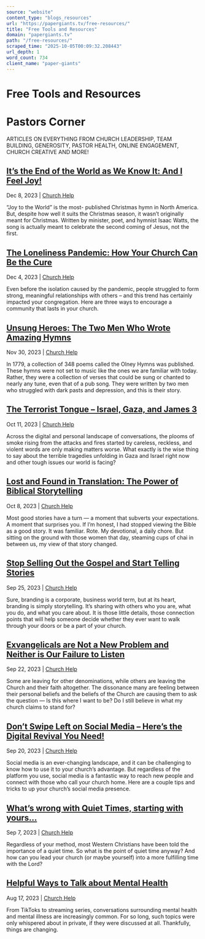 ```yaml
---
source: "website"
content_type: "blogs_resources"
url: "https://papergiants.tv/free-resources/"
title: "Free Tools and Resources"
domain: "papergiants.tv"
path: "/free-resources/"
scraped_time: "2025-10-05T00:09:32.208443"
url_depth: 1
word_count: 734
client_name: "paper-giants"
---
```


# Free Tools and Resources

# Pastors Corner

ARTICLES ON EVERYTHING FROM CHURCH LEADERSHIP, TEAM BUILDING, GENEROSITY, PASTOR HEALTH, ONLINE ENGAGEMENT, CHURCH CREATIVE AND MORE!

## [It’s the End of the World as We Know It: And I Feel Joy!](https://papergiants.tv/its-the-end-of-the-world-as-we-know-it-and-i-feel-joy/)

Dec 8, 2023 | [Church Help](https://papergiants.tv/category/church-help/)

“Joy to the World” is the most- published Christmas hymn in North America. But, despite how well it suits the Christmas season, it wasn’t originally meant for Christmas. Written by minister, poet, and hymnist Isaac Watts, the song is actually meant to celebrate the second coming of Jesus, not the first.

## [The Loneliness Pandemic: How Your Church Can Be the Cure](https://papergiants.tv/the-loneliness-pandemic-how-your-church-can-be-the-cure/)

Dec 4, 2023 | [Church Help](https://papergiants.tv/category/church-help/)

Even before the isolation caused by the pandemic, people struggled to form strong, meaningful relationships with others – and this trend has certainly impacted your congregation. Here are three ways to encourage a community that lasts in your church.

## [Unsung Heroes: The Two Men Who Wrote Amazing Hymns](https://papergiants.tv/unsung-heroes-the-two-men-who-wrote-amazing-hymns/)

Nov 30, 2023 | [Church Help](https://papergiants.tv/category/church-help/)

In 1779, a collection of 348 poems called the Olney Hymns was published. These hymns were not set to music like the ones we are familiar with today. Rather, they were a collection of verses that could be sung or chanted to nearly any tune, even that of a pub song. They were written by two men who struggled with dark pasts and depression, and this is their story.

## [The Terrorist Tongue – Israel, Gaza, and James 3](https://papergiants.tv/the-terrorist-tongue-israel-gaza-and-james-3/)

Oct 11, 2023 | [Church Help](https://papergiants.tv/category/church-help/)

Across the digital and personal landscape of conversations, the plooms of smoke rising from the attacks and fires started by careless, reckless, and violent words are only making matters worse. What exactly is the wise thing to say about the terrible tragedies unfolding in Gaza and Israel right now and other tough issues our world is facing?

## [Lost and Found in Translation: The Power of Biblical Storytelling](https://papergiants.tv/lost-and-found-in-translation-the-power-of-biblical-storytelling/)

Oct 8, 2023 | [Church Help](https://papergiants.tv/category/church-help/)

Most good stories have a turn — a moment that subverts your expectations. A moment that surprises you. If I’m honest, I had stopped viewing the Bible as a good story. It was familiar. Rote. My devotional, a daily chore. But sitting on the ground with those women that day, steaming cups of chai in between us, my view of that story changed.

## [Stop Selling Out the Gospel and Start Telling Stories](https://papergiants.tv/stop-selling-out-the-gospel-and-start-telling-stories/)

Sep 25, 2023 | [Church Help](https://papergiants.tv/category/church-help/)

Sure, branding is a corporate, business world term, but at its heart, branding is simply storytelling. It’s sharing with others who you are, what you do, and what you care about. It is those little details, those connection points that will help someone decide whether they ever want to walk through your doors or be a part of your church.

## [Exvangelicals are Not a New Problem and Neither is Our Failure to Listen](https://papergiants.tv/exvangelicals-are-not-a-new-problem-and-neither-is-our-failure-to-listen/)

Sep 22, 2023 | [Church Help](https://papergiants.tv/category/church-help/)

Some are leaving for other denominations, while others are leaving the Church and their faith altogether. The dissonance many are feeling between their personal beliefs and the beliefs of the Church are causing them to ask the question — Is this where I want to be? Do I still believe in what my church claims to stand for?

## [Don’t Swipe Left on Social Media – Here’s the Digital Revival You Need!](https://papergiants.tv/dont-swipe-left-on-social-media-heres-the-digital-revival-you-need/)

Sep 20, 2023 | [Church Help](https://papergiants.tv/category/church-help/)

Social media is an ever-changing landscape, and it can be challenging to know how to use it to your church’s advantage. But regardless of the platform you use, social media is a fantastic way to reach new people and connect with those who call your church home. Here are a couple tips and tricks to up your church’s social media presence.

## [What’s wrong with Quiet Times, starting with yours…](https://papergiants.tv/whats-wrong-with-quiet-times-starting-with-yours/)

Sep 7, 2023 | [Church Help](https://papergiants.tv/category/church-help/)

Regardless of your method, most Western Christians have been told the importance of a quiet time. So what is the point of quiet time anyway? And how can you lead your church (or maybe yourself) into a more fulfilling time with the Lord?

## [Helpful Ways to Talk about Mental Health](https://papergiants.tv/helpful-ways-to-talk-about-mental-health/)

Aug 17, 2023 | [Church Help](https://papergiants.tv/category/church-help/)

From TikToks to streaming series, conversations surrounding mental health and mental illness are increasingly common. For so long, such topics were only whispered about in private, if they were discussed at all. Thankfully, things are changing.